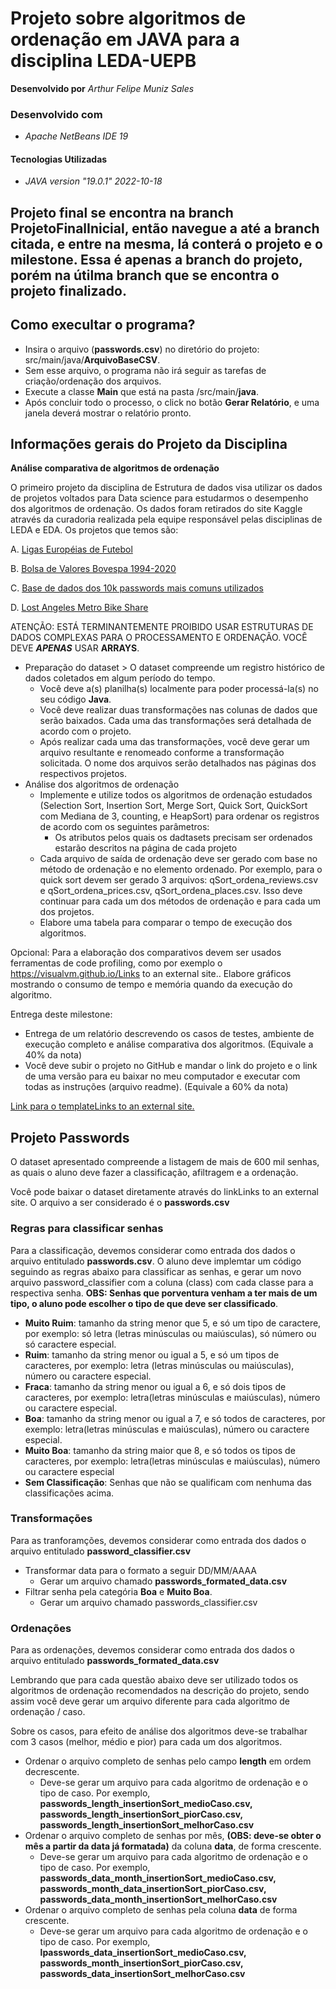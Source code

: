 
# Projeto sobre algoritmos de ordenação em JAVA para a disciplina LEDA-UEPB

**Desenvolvido por** *Arthur Felipe Muniz Sales*

### Desenvolvido com
* *Apache NetBeans IDE 19*

#### Tecnologias Utilizadas
* *JAVA _version "19.0.1" 2022-10-18_*

## Projeto final se encontra na branch ProjetoFinalInicial, então navegue a até a branch citada, e entre na mesma, lá conterá o projeto e o milestone. Essa é apenas a branch do projeto, porém na útilma branch que se encontra o projeto finalizado.

## **Como execultar o programa?**
* Insira o arquivo (**passwords.csv**) no diretório do projeto: src/main/java/**ArquivoBaseCSV**.
* Sem esse arquivo, o programa não irá seguir as tarefas de criação/ordenação dos arquivos.
* Execute a classe **Main** que está na pasta /src/main/**java**.
* Após concluir todo o processo, o click no botão **Gerar Relatório**, e uma janela deverá mostrar o relatório pronto.


##
## Informações gerais do Projeto da Disciplina

**Análise comparativa de algoritmos de ordenação**

O primeiro projeto da disciplina de Estrutura de dados visa utilizar os dados de projetos voltados para Data science para estudarmos o desempenho dos algoritmos de ordenação. Os dados foram retirados do site Kaggle através da curadoria realizada pela equipe responsável pelas disciplinas de LEDA e EDA. Os projetos que temos são:

A. [Ligas Européias de Futebol]()

B. [Bolsa de Valores Bovespa 1994-2020]()

C. [Base de dados dos 10k passwords mais comuns utilizados]()

D. [Lost Angeles Metro Bike Share]()

ATENÇÃO: ESTÁ TERMINANTEMENTE PROIBIDO USAR ESTRUTURAS DE DADOS COMPLEXAS PARA O PROCESSAMENTO E ORDENAÇÃO. VOCÊ DEVE _**APENAS**_ USAR **ARRAYS**.

* Preparação do dataset > O dataset compreende um registro histórico de dados coletados em algum período do tempo.
  * Você deve a(s) planilha(s) localmente para poder processá-la(s) no seu código **Java**. 
  * Você deve realizar duas transformações nas colunas de dados que serão baixados. Cada uma das transformações será detalhada de acordo com o projeto.
  * Após realizar cada uma das transformações, você deve gerar um arquivo resultante e renomeado conforme a transformação solicitada. O nome dos arquivos serão detalhados nas páginas dos respectivos projetos.
* Análise dos algoritmos de ordenação
  * Implemente e utilize todos os algoritmos de ordenação estudados (Selection Sort, Insertion Sort, Merge Sort, Quick Sort, QuickSort com Mediana de 3, counting, e HeapSort) para ordenar os registros de acordo com os seguintes parâmetros:
    * Os atributos pelos quais os dadtasets precisam ser ordenados estarão descritos na página de cada projeto
  * Cada arquivo de saída de ordenação deve ser gerado com base no método de ordenação e no elemento ordenado. Por exemplo, para o quick sort devem ser gerado 3 arquivos: qSort_ordena_reviews.csv e qSort_ordena_prices.csv, qSort_ordena_places.csv. Isso deve continuar para cada um dos métodos de ordenação e para cada um dos projetos.
  * Elabore uma tabela para comparar o tempo de execução dos algoritmos.

Opcional: Para a elaboração dos comparativos devem ser usados ferramentas de code profiling, como por exemplo o https://visualvm.github.io/Links to an external site.. Elabore gráficos mostrando o consumo de tempo e memória quando da execução do algoritmo.

Entrega deste milestone:

  * Entrega de um relatório descrevendo os casos de testes, ambiente de execução completo e análise comparativa dos algoritmos. (Equivale a 40% da nota)
  * Você deve subir o projeto no GitHub e mandar o link do projeto e o link de uma versão para eu baixar no meu computador e executar com todas as instruções (arquivo readme). (Equivale a 60% da nota)

[Link para o templateLinks to an external site.]()

##
## Projeto Passwords

O dataset apresentado compreende a listagem de mais de 600 mil senhas, as quais o aluno deve fazer a classificação, afiltragem e a ordenação.

Você pode baixar o dataset diretamente através do linkLinks to an external site. O arquivo a ser considerado é o **passwords.csv**

### Regras para classificar senhas

Para a classificação, devemos considerar como entrada dos dados o arquivo entitulado **passwords.csv**. O aluno deve implemtar um código seguindo as regras abaixo para classificar as senhas, e gerar um novo arquivo password_classifier com a coluna (class) com cada classe para a respectiva senha. **OBS: Senhas que porventura venham a ter mais de um tipo, o aluno pode escolher o tipo de que deve ser classificado**.

* **Muito Ruim**: tamanho da string menor que 5, e só um tipo de caractere, por exemplo: só letra (letras minúsculas ou maiúsculas), só número ou só caractere especial. 
* **Ruim**: tamanho da string menor ou igual a 5, e só um tipos de caracteres, por exemplo: letra (letras minúsculas ou maiúsculas), número ou caractere especial. 
* **Fraca**: tamanho da string menor ou igual a 6, e só dois tipos de caracteres, por exemplo: letra(letras minúsculas e maiúsculas), número ou caractere especial. 
* **Boa**:  tamanho da string menor ou igual a 7, e só todos de caracteres, por exemplo: letra(letras minúsculas e maiúsculas), número ou caractere especial.
* **Muito Boa**:  tamanho da string maior que 8, e só todos os tipos de caracteres, por exemplo: letra(letras minúsculas e maiúsculas), número ou caractere especial
* **Sem Classificação**: Senhas que não se qualificam com nenhuma das classificações acima.
 

### Transformações

Para as tranforamções, devemos considerar como entrada dos dados o arquivo entitulado **password_classifier.csv**

* Transformar data para o formato a seguir DD/MM/AAAA
  * Gerar um arquivo chamado **passwords_formated_data.csv**
* Filtrar senha pela categória **Boa** e **Muito Boa**.
  * Gerar um arquivo chamado passwords_classifier.csv

### Ordenações

Para as ordenações, devemos considerar como entrada dos dados o arquivo entitulado **passwords_formated_data.csv**

Lembrando que para cada questão abaixo deve ser utilizado todos os algoritmos de ordenação recomendados na descrição do projeto, sendo assim você deve gerar um arquivo diferente para cada algoritmo de ordenação / caso.

Sobre os casos, para efeito de análise dos algoritmos deve-se trabalhar com 3 casos (melhor, médio e pior) para cada um dos algoritmos. 

* Ordenar o arquivo completo de senhas pelo campo **length** em ordem decrescente.
  * Deve-se gerar um arquivo para cada algoritmo de ordenação e o tipo de caso. Por exemplo, **passwords_length_insertionSort_medioCaso.csv, passwords_length_insertionSort_piorCaso.csv, passwords_length_insertionSort_melhorCaso.csv**
* Ordenar o arquivo completo de senhas por mês, **(OBS: deve-se obter o mês a partir da data já formatada)** da coluna **data**, de forma crescente.
  * Deve-se gerar um arquivo para cada algoritmo de ordenação e o tipo de caso. Por exemplo, **passwords_data_month_insertionSort_medioCaso.csv, passwords_month_data_insertionSort_piorCaso.csv, passwords_data_month_insertionSort_melhorCaso.csv**
* Ordenar o arquivo completo de senhas pela coluna **data** de forma crescente.
  * Deve-se gerar um arquivo para cada algoritmo de ordenação e o tipo de caso. Por exemplo, **lpasswords_data_insertionSort_medioCaso.csv, passwords_month_insertionSort_piorCaso.csv, passwords_data_insertionSort_melhorCaso.csv**
